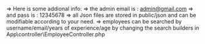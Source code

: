=>  Here is some addional info:
=>  the admin email is : admin@gmail.com
=>  and pass is : 12345678
=>  all Json files are stored in public/json and can be modifiable according to your need.
=>  employees can be searched by username/email/years of experience/age by changing the search builders in App\controller\EmployeeController.php
